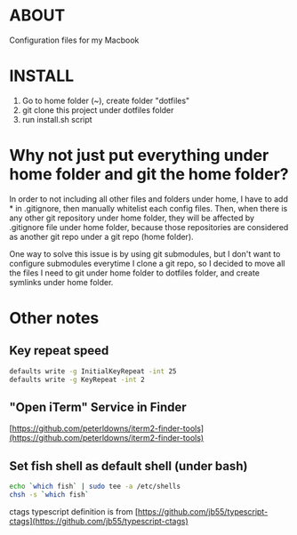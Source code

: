 
# ABOUT
Configuration files for my Macbook

# INSTALL
1. Go to home folder (~), create folder "dotfiles"
2. git clone this project under dotfiles folder
3. run install.sh script

# Why not just put everything under home folder and git the home folder?
In order to not including all other files and folders under home, I have to add * in .gitignore, then manually whitelist each config files. Then, when there is any other git repository under home folder, they will be affected by .gitignore file under home folder, because those repositories are considered as another git repo under a git repo (home folder).

One way to solve this issue is by using git submodules, but I don't want to configure submodules everytime I clone a git repo, so I decided to move all the files I need to git under home folder to dotfiles folder, and create symlinks under home folder.

# Other notes
## Key repeat speed
```sh
defaults write -g InitialKeyRepeat -int 25
defaults write -g KeyRepeat -int 2
```

## "Open iTerm" Service in Finder
[https://github.com/peterldowns/iterm2-finder-tools](https://github.com/peterldowns/iterm2-finder-tools)

## Set fish shell as default shell (under bash)
```sh
echo `which fish` | sudo tee -a /etc/shells
chsh -s `which fish`
```

ctags typescript definition is from [https://github.com/jb55/typescript-ctags](https://github.com/jb55/typescript-ctags)
